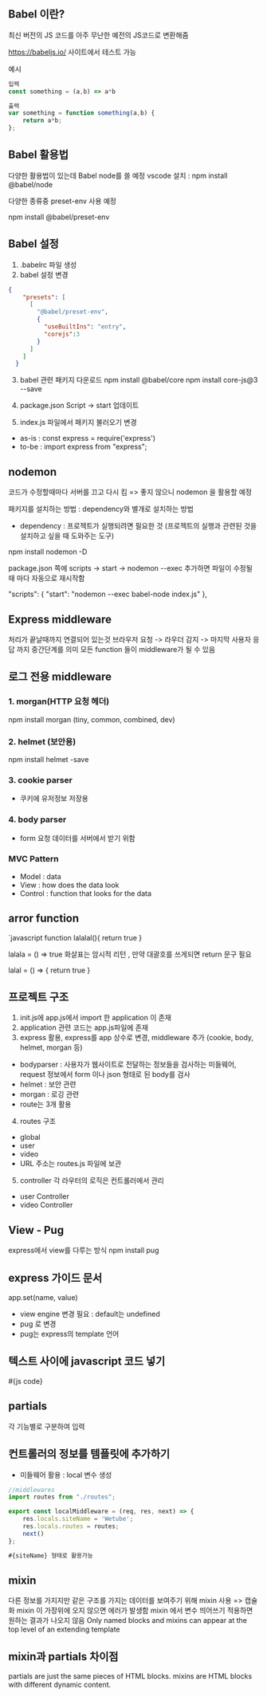 ## Babel 이란?
최신 버전의 JS 코드를 아주 무난한 예전의 JS코드로 변환해줌

https://babeljs.io/ 사이트에서 테스트 가능

예시
```javascript
입력
const something = (a,b) => a*b

출력
var something = function something(a,b) {
    return a*b;
};
```

## Babel 활용법
다양한 활용법이 있는데 Babel node를 쓸 예정
vscode 설치 : npm install @babel/node

다양한 종류중 preset-env 사용 예정

npm install @babel/preset-env

## Babel 설정
1. .babelrc 파일 생성
2. babel 설정 변경
```json
{
    "presets": [
      [
        "@babel/preset-env",
        {
          "useBuiltIns": "entry",
          "corejs":3
        }
      ]
    ]
  }
```
3. babel 관련 패키지 다운로드
npm install @babel/core
npm install core-js@3 --save

4. package.json Script -> start 업데이트
5. index.js 파일에서 패키지 불러오기 변경
- as-is : const express = require('express')
- to-be : import express from "express";


## nodemon
코드가 수정할때마다 서버를 끄고 다시 킴 => 좋지 않으니 nodemon 을 활용할 예정

패키지를 설치하는 방법 : dependency와 별개로 설치하는 방법
* dependency : 프로젝트가 실행되려면 필요한 것 (프로젝트의 실행과 관련된 것을 설치하고 싶을 때 도와주는 도구)

npm install nodemon -D

package.json 쪽에 scripts -> start -> nodemon --exec 추가하면 파일이 수정될 때 마다 자동으로 재시작함

"scripts": {
    "start": "nodemon --exec babel-node index.js"
  },


## Express middleware
처리가 끝날때까지 연결되어 있는것
브라우저 요청 -> 라우더 감지 -> 마지막 사용자 응답 까지 중간단계를 의미
모든 function 들이 middleware가 될 수 있음

## 로그 전용 middleware

### 1. morgan(HTTP 요청 헤더)
npm install morgan (tiny, common, combined, dev)

### 2. helmet (보안용)
npm install helmet -save

### 3. cookie parser
- 쿠키에 유저정보 저장용
### 4. body parser
- form 요청 데이터를 서버에서 받기 위함



### MVC Pattern
- Model : data
- View : how does the data look
- Control : function that looks for the data

## arror function

`javascript
function lalalal(){
  return true
}

lalala = () => true
화살표는 암시적 리턴 , 만약 대괄호를 쓰게되면 return 문구 필요

lalal = () => {
  return true
}


## 프로젝트 구조
1. init.js에 app.js에서 import 한 application 이 존재
2. application 관련 코드는 app.js파일에 존재
3. express 활용, express를 app 상수로 변경, middleware 추가 (cookie, body, helmet, morgan 등)
 - bodyparser : 사용자가 웹사이트로 전달하는 정보들을 검사하는 미들웨어, request 정보에서 form 이나 json 형태로 된 body를 검사
 - helmet : 보안 관련
 - morgan : 로깅 관련
 - route는 3개 활용 
4. routes 구조
 - global
 - user
 - video
 - URL 주소는 routes.js 파일에 보관
5. controller
 각 라우터의 로직은 컨트롤러에서 관리
 - user Controller
 - video Controller

## View - Pug
express에서 view를 다루는 방식
npm install pug

## express 가이드 문서 
app.set(name, value)
- view engine 변경 필요 : default는 undefined
- pug 로 변경
- pug는 express의 template 언어 

## 텍스트 사이에 javascript 코드 넣기
#{js code}

## partials 
각 기능별로 구분하여 입력

## 컨트롤러의 정보를 템플릿에 추가하기
- 미들웨어 활용 : local 변수 생성

```javascript
//middlewares
import routes from "./routes";

export const localMiddleware = (req, res, next) => {
    res.locals.siteName = 'Wetube';
    res.locals.routes = routes;
    next()
};

#{siteName} 형태로 활용가능
```

## mixin   
다른 정보를 가지지만 같은 구조를 가지는 데이터를 보여주기 위해 mixin 사용 => 캡슐화
mixin 이 가장위에 오지 않으면 에러가 발생함 
mixin 에서 변수 띄어쓰기 적용하면 원하는 결과가 나오지 않음
Only named blocks and mixins can appear at the top level of an extending template


## mixin과 partials 차이점
partials are just the same pieces of HTML blocks.
mixins are HTML blocks with different dynamic content.



